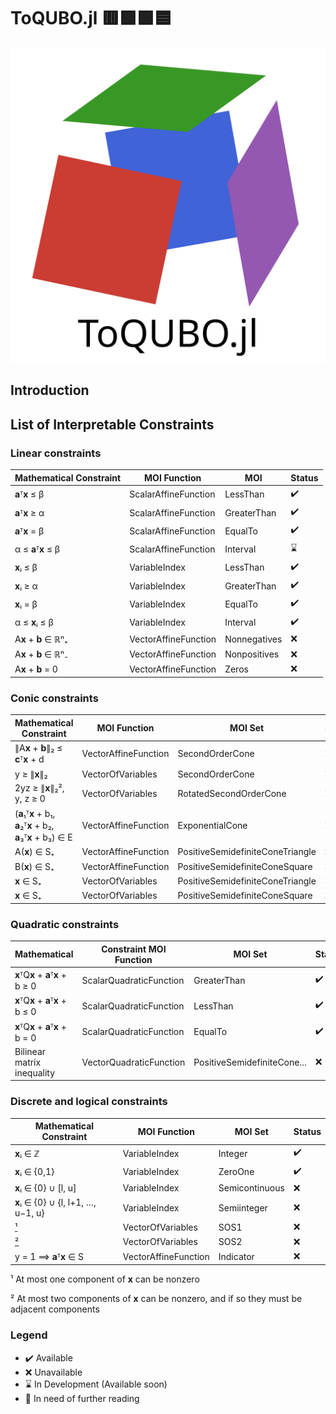 # ToQUBO.jl 🟥🟩🟪🟦

![logo](./assets/logo.svg)

## Introduction

## List of Interpretable Constraints

### Linear constraints
| Mathematical Constraint | MOI Function         | MOI          | Status |
| ----------------------- | -------------------- | ------------ | ------ |
| **a**ᵀ**x** ≤ β         | ScalarAffineFunction | LessThan     | ✔️      |
| **a**ᵀ**x** ≥ α         | ScalarAffineFunction | GreaterThan  | ✔️      |
| **a**ᵀ**x** = β         | ScalarAffineFunction | EqualTo      | ✔️      |
| α ≤ **a**ᵀ**x** ≤ β     | ScalarAffineFunction | Interval     | ⌛      |
| **x**ᵢ ≤ β              | VariableIndex        | LessThan     | ✔️      |
| **x**ᵢ ≥ α              | VariableIndex        | GreaterThan  | ✔️      |
| **x**ᵢ = β              | VariableIndex        | EqualTo      | ✔️      |
| α ≤ **x**ᵢ ≤ β          | VariableIndex        | Interval     | ✔️      |
| A**x** + **b** ∈ ℝⁿ₊    | VectorAffineFunction | Nonnegatives | ❌      |
| A**x** + **b** ∈ ℝⁿ₋    | VectorAffineFunction | Nonpositives | ❌      |
| A**x** + **b** = 0      | VectorAffineFunction | Zeros        | ❌      |

### Conic constraints
| Mathematical Constraint                                       | MOI Function         | MOI Set                          | Status |
| ------------------------------------------------------------- | -------------------- | -------------------------------- | ------ |
| ∥A**x** + **b**∥₂ ≤ **c**ᵀ**x** + d                           | VectorAffineFunction | SecondOrderCone                  | ❌      |
| y ≥ ∥**x**∥₂                                                  | VectorOfVariables    | SecondOrderCone                  | ❌      |
| 2yz ≥ ∥**x**∥₂², y, z ≥ 0                                     | VectorOfVariables    | RotatedSecondOrderCone           | ❌      |
| (**a**₁ᵀ**x** + b₁, **a**₂ᵀ**x** + b₂, **a**₃ᵀ**x** + b₃) ∈ E | VectorAffineFunction | ExponentialCone                  | ❌      |
| A(**x**) ∈ S₊                                                 | VectorAffineFunction | PositiveSemidefiniteConeTriangle | ❌      |
| B(**x**) ∈ S₊                                                 | VectorAffineFunction | PositiveSemidefiniteConeSquare   | ❌      |
| **x** ∈ S₊                                                    | VectorOfVariables    | PositiveSemidefiniteConeTriangle | ❌      |
| **x** ∈ S₊                                                    | VectorOfVariables    | PositiveSemidefiniteConeSquare   | ❌      |

### Quadratic constraints
| Mathematical                       | Constraint	MOI Function | MOI Set                     | Status |
| ---------------------------------- | ----------------------- | --------------------------- | ------ |
| **x**ᵀQ**x** + **a**ᵀ**x** + b ≥ 0 | ScalarQuadraticFunction | GreaterThan                 | ✔️      |
| **x**ᵀQ**x** + **a**ᵀ**x** + b ≤ 0 | ScalarQuadraticFunction | LessThan                    | ✔️      |
| **x**ᵀQ**x** + **a**ᵀ**x** + b = 0 | ScalarQuadraticFunction | EqualTo                     | ✔️      |
| Bilinear matrix inequality         | VectorQuadraticFunction | PositiveSemidefiniteCone... | ❌      |

### Discrete and logical constraints
| Mathematical Constraint            | MOI Function         | MOI Set        | Status |
| ---------------------------------- | -------------------- | -------------- | ------ |
| **x**ᵢ ∈ ℤ                         | VariableIndex        | Integer        | ✔️      |
| **x**ᵢ ∈ {0,1}                     | VariableIndex        | ZeroOne        | ✔️      |
| **x**ᵢ ∈ {0} ∪ \[l, u\]            | VariableIndex        | Semicontinuous | ❌      |
| **x**ᵢ ∈ {0} ∪ {l, l+1, …, u−1, u} | VariableIndex        | Semiinteger    | ❌      |
| [¹](#1)                            | VectorOfVariables    | SOS1           | ❌      |
| [²](#2)                            | VectorOfVariables    | SOS2           | ❌      |
| y = 1 ⟹ **a**ᵀ**x** ∈ S            | VectorAffineFunction | Indicator      | ❌      |

<a id="1">¹</a> 
At most one component of **x** can be nonzero

<a id="2">²</a>
At most two components of **x** can be nonzero, and if so they must be adjacent components

### Legend
- ✔️ Available
- ❌ Unavailable
- ⌛ In Development (Available soon)
- 📖 In need of further reading



<!-- Symbols: ✔️❌⌛📖 -->